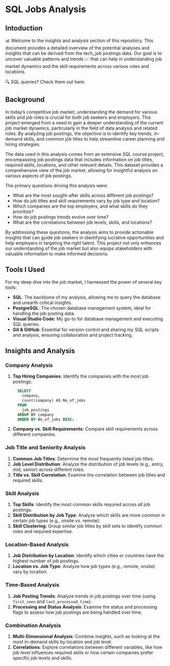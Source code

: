 # SQL Jobs Analysis

## Intoduction

📊 Welcome to the insights and analysis section of this repository. This document provides a detailed overview of the potential analyses and insights that can be derived from the tech_job postings data. Our goal is to uncover valuable patterns and trends 📈 that can help in understanding job market dynamics and the skill requirements across various roles and locations.

🔍 SQL queries? Check them out here:

## Background

In today’s competitive job market, understanding the demand for various skills and job roles is crucial for both job seekers and employers. This project emerged from a need to gain a deeper understanding of the current job market dynamics, particularly in the field of data analysis and related roles. By analyzing job postings, the objective is to identify key trends, in-demand skills, and common job titles to help streamline career planning and hiring strategies.

The data used in this analysis comes from an extensive SQL course project, encompassing job postings data that includes information on job titles, required skills, locations, and other relevant details. This dataset provides a comprehensive view of the job market, allowing for insightful analysis on various aspects of job postings.

The primary questions driving this analysis were:

  - What are the most sought-after skills across different job postings?
  - How do job titles and skill requirements vary by job type and location?
  - Which companies are the top employers, and what skills do they prioritize?
  - How do job postings trends evolve over time?
  - What are the correlations between job levels, skills, and locations?
    
By addressing these questions, the analysis aims to provide actionable insights that can guide job seekers in identifying lucrative opportunities and help employers in targeting the right talent. This project not only enhances our understanding of the job market but also equips stakeholders with valuable information to make informed decisions.

## Tools I Used

For my deep dive into the job market, I harnessed the power of several key tools:

 - **SQL**: The backbone of my analysis, allowing me to query the database and unearth critical insights.
 - **PostgreSQL**: The chosen database management system, ideal for handling the job posting data.
 - **Visual Studio Code**: My go-to for database management and executing SQL queries.
 - **Git & GitHub**: Essential for version control and sharing my SQL scripts and analysis, ensuring collaboration and project tracking.

## Insights and Analysis

### Company Analysis

1. **Top Hiring Companies**: Identify the companies with the most job postings.
   ```sql
     SELECT 
       company,
       count(company) AS No_of_jobs
     FROM
       job_postings
     GROUP BY company 
     ORDER BY No_of_jobs DESC;
3. **Company vs. Skill Requirements**: Compare skill requirements across different companies.

### Job Title and Seniority Analysis

1. **Common Job Titles**: Determine the most frequently listed job titles.
2. **Job Level Distribution**: Analyze the distribution of job levels (e.g., entry, mid, senior) across different roles.
3. **Title vs. Skill Correlation**: Examine the correlation between job titles and required skills.

### Skill Analysis

1. **Top Skills**: Identify the most common skills required across all job postings.
2. **Skill Distribution by Job Type**: Analyze which skills are more common in certain job types (e.g., onsite vs. remote).
3. **Skill Clustering**: Group similar job titles by skill sets to identify common roles and required expertise.

### Location-Based Analysis

1. **Job Distribution by Location**: Identify which cities or countries have the highest number of job postings.
2. **Location vs. Job Type**: Analyze how job types (e.g., remote, onsite) vary by location.

### Time-Based Analysis

1. **Job Posting Trends**: Analyze trends in job postings over time (using `first_seen` and `last_processed_time`).
2. **Processing and Status Analysis**: Examine the status and processing flags to assess how job postings are being handled over time.

### Combination Analysis

1. **Multi-Dimensional Analysis**: Combine insights, such as looking at the most in-demand skills by location and job level.
2. **Correlations**: Explore correlations between different variables, like how job level influences required skills or how certain companies prefer specific job levels and skills.
